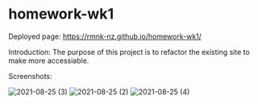# homework-wk1

Deployed page:
https://rmnk-nz.github.io/homework-wk1/

Introduction:
The purpose of this project is to refactor the existing site to make more accessiable.

Screenshots:

![2021-08-25 (3)](https://user-images.githubusercontent.com/86906047/130709257-00f8c91b-5db2-4015-9beb-b4976e73a298.png)
![2021-08-25 (2)](https://user-images.githubusercontent.com/86906047/130709295-73720ffa-3b75-4d51-bfc0-5102baa17fcb.png)
![2021-08-25 (4)](https://user-images.githubusercontent.com/86906047/130709335-a740cd59-dcda-46f3-816f-97806c381053.png)
